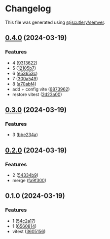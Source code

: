 # Changelog

This file was generated using [@jscutlery/semver](https://github.com/jscutlery/semver).

## [0.4.0](https://github.com/kevinrodbe/kev-ds/compare/faker-0.3.0...faker-0.4.0) (2024-03-19)


### Features

* 4 ([9313622](https://github.com/kevinrodbe/kev-ds/commit/931362277445c599683b4ad694995fc15d377a26))
* 5 ([12105b7](https://github.com/kevinrodbe/kev-ds/commit/12105b7cf6876d65af4d8b59bd0631b496b3f7d9))
* 6 ([e53653c](https://github.com/kevinrodbe/kev-ds/commit/e53653c29e23cac4e0380399a95360701a878406))
* 7 ([300a549](https://github.com/kevinrodbe/kev-ds/commit/300a5496778d23530c536dabfd6632869163b935))
* 8 ([a70abf4](https://github.com/kevinrodbe/kev-ds/commit/a70abf4bd64b260123c0b931cb93a4ec7a317565))
* add + config vite ([6873962](https://github.com/kevinrodbe/kev-ds/commit/6873962f68518ba8be75a6c449c1fa7b290f3f86))
* restore vitest ([2d23a00](https://github.com/kevinrodbe/kev-ds/commit/2d23a008bc021e6b805ab8523d991ef417057044))

## [0.3.0](https://github.com/kevinrodbe/kev-ds/compare/faker-0.2.0...faker-0.3.0) (2024-03-19)


### Features

* 3 ([bbe234a](https://github.com/kevinrodbe/kev-ds/commit/bbe234af60674b3615fe81690c125f4e59ff5d3a))

## [0.2.0](https://github.com/kevinrodbe/kev-ds/compare/faker-0.1.0...faker-0.2.0) (2024-03-19)


### Features

* 2 ([54334b9](https://github.com/kevinrodbe/kev-ds/commit/54334b9147be42951532d4052b1e6dc8ca451d50))
* merge ([fa9f300](https://github.com/kevinrodbe/kev-ds/commit/fa9f300fd6a868814f62b30f30fc82581da0c7e3))

## 0.1.0 (2024-03-19)


### Features

* 1 ([54c2a17](https://github.com/kevinrodbe/kev-ds/commit/54c2a179f0bdcadd69cdc2c37af2433bf0d10150))
* 1 ([6560814](https://github.com/kevinrodbe/kev-ds/commit/656081446ef2a910605da7b845aee431da394544))
* vitest ([3605156](https://github.com/kevinrodbe/kev-ds/commit/3605156929b2b5f24a685a16b1e64134f1a130db))
